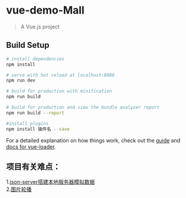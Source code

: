 # vue-demo-Mall

> A Vue.js project

## Build Setup

``` bash
# install dependencies
npm install

# serve with hot reload at localhost:8080
npm run dev

# build for production with minification
npm run build

# build for production and view the bundle analyzer report
npm run build --report

#install plugins
npm install 插件名 --save
```

For a detailed explanation on how things work, check out the [guide](http://vuejs-templates.github.io/webpack/) and [docs for vue-loader](http://vuejs.github.io/vue-loader).

项目有关难点：
-----
1.[json-server搭建本地服务器模拟数据](https://blog.csdn.net/qq_27855219/article/details/88760341)\
2.[图片轮播](https://blog.csdn.net/qq_27855219/article/details/88716223)
